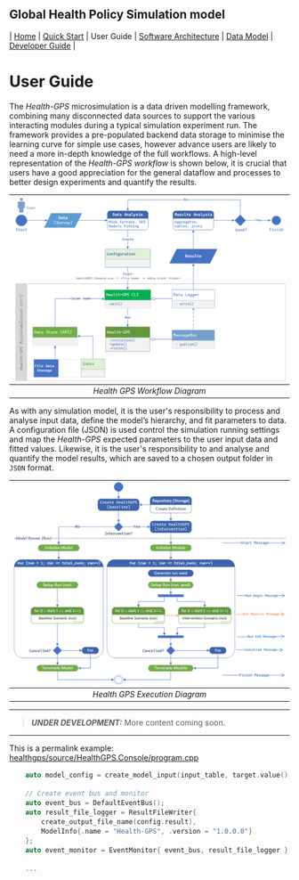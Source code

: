 ## Global Health Policy Simulation model

| [Home](index) | [Quick Start](getstarted) | User Guide | [Software Architecture](architecture) | [Data Model](datamodel) | [Developer Guide](development) |


# User Guide
The *Health-GPS* microsimulation is a data driven modelling framework, combining many disconnected data sources to support the various interacting modules during a typical simulation experiment run. The framework provides a pre-populated backend data storage to minimise the learning curve for simple use cases, however advance users are likely to need a more in-depth knowledge of the full workflows. A high-level representation of the *Health-GPS workflow* is shown below, it is crucial that users have a good appreciation for the general dataflow and processes to better design experiments and quantify the results.

|![Health GPS Workflow](/assets/image/workflow_diagram.png)|
|:--:|
|*Health GPS Workflow Diagram*|

As with any simulation model, it is the user's responsibility to process and analyse input data, define the model’s hierarchy, and fit parameters to data. A configuration file (JSON) is used control the simulation running settings and map the *Health-GPS* expected parameters to the user input data and fitted values. Likewise, it is the user's responsibility to and analyse and quantify the model results, which are saved to a chosen output folder in `JSON` format.

|![Health GPS Execution](/assets/image/model_runner_activity.png)|
|:--:|
|*Health GPS Execution Diagram*|

---
> **_UNDER DEVELOPMENT:_**  More content coming soon.
---

This is a permalink example:
[healthgps/source/HealthGPS.Console/program.cpp](
https://github.com/imperialCHEPI/healthgps/blob/main/source/HealthGPS.Console/program.cpp#L75-L146)

```cpp
	auto model_config = create_model_input(input_table, target.value(), config, diseases);

	// Create event bus and monitor
	auto event_bus = DefaultEventBus();
	auto result_file_logger = ResultFileWriter{ 
		create_output_file_name(config.result),
		ModelInfo{.name = "Health-GPS", .version = "1.0.0.0"}
	};
	auto event_monitor = EventMonitor{ event_bus, result_file_logger };

    ...
```



